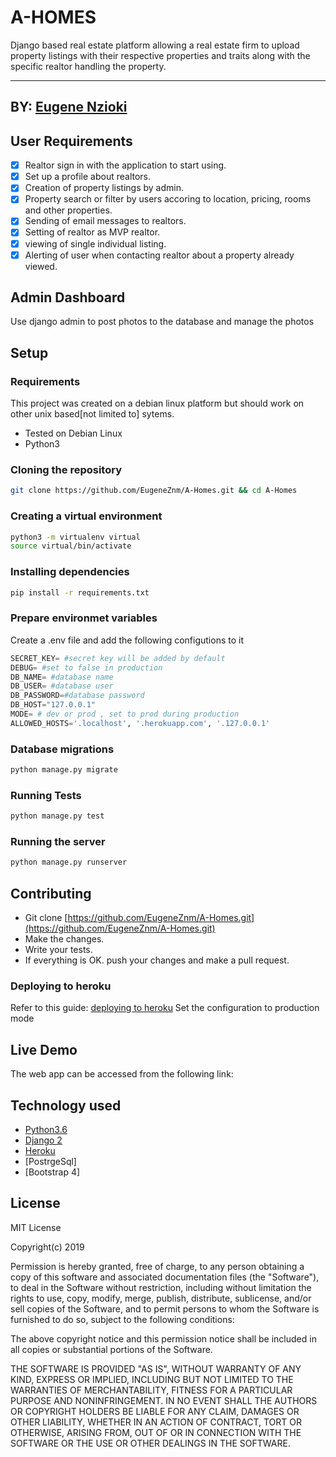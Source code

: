 # A-HOMES

Django based real estate platform allowing a real estate firm to upload property listings with their respective properties and traits along with the specific realtor handling the property. 


------------------------------------------------------------------------
## BY: [Eugene Nzioki](https://github.com/EugeneZnm)

## User Requirements

+ [x] Realtor sign in with the application to start using.
+ [x] Set up a profile about realtors.
+ [x] Creation of property listings by admin.
+ [x] Property search or filter by users accoring to location, pricing, rooms and other properties.
+ [x] Sending of email messages to realtors.
+ [x] Setting of realtor as MVP realtor.
+ [x] viewing of single individual listing.
+ [x] Alerting of user when contacting realtor about a property already viewed.

## Admin Dashboard

 Use django admin to post photos to the database and manage the photos
## Setup

### Requirements
This project was created on a debian linux platform but should work on other unix based[not limited to] sytems.
* Tested on Debian Linux
* Python3

### Cloning the repository
```bash
git clone https://github.com/EugeneZnm/A-Homes.git && cd A-Homes
```

### Creating a virtual environment

```bash
python3 -m virtualenv virtual
source virtual/bin/activate
```
### Installing dependencies
```bash
pip install -r requirements.txt
```

### Prepare environmet variables
Create a .env file and add the following configutions to it
```python
SECRET_KEY= #secret key will be added by default
DEBUG= #set to false in production
DB_NAME= #database name
DB_USER= #database user
DB_PASSWORD=#database password
DB_HOST="127.0.0.1"
MODE= # dev or prod , set to prod during production
ALLOWED_HOSTS='.localhost', '.herokuapp.com', '.127.0.0.1'
```

### Database migrations

```bash
python manage.py migrate
```

### Running Tests
```bash
python manage.py test
```

### Running the server 
```bash
python manage.py runserver
```
## Contributing

- Git clone [https://github.com/EugeneZnm/A-Homes.git](https://github.com/EugeneZnm/A-Homes.git) 
- Make the changes.
- Write your tests.
- If everything is OK. push your changes and make a pull request.

### Deploying to heroku
Refer to this guide: [deploying to heroku](https://simpleisbetterthancomplex.com/tutorial/2016/08/09/how-to-deploy-django-applications-on-heroku.html)
Set the configuration to production mode

## Live Demo

The web app can be accessed from the following link: 



## Technology used

* [Python3.6](https://www.python.org/)
* [Django 2](https://docs.djangoproject.com/en/2/)
* [Heroku](https://heroku.com)
* [PostrgeSql]
* [Bootstrap 4]


## License
MIT License

Copyright(c) 2019

Permission is hereby granted, free of charge, to any person obtaining a copy of this software and associated documentation files (the "Software"), to deal in the Software without restriction, including without limitation the rights to use, copy, modify, merge, publish, distribute, sublicense, and/or sell copies of the Software, and to permit persons to whom the Software is furnished to do so, subject to the following conditions:

The above copyright notice and this permission notice shall be included in all copies or substantial portions of the Software.

THE SOFTWARE IS PROVIDED "AS IS", WITHOUT WARRANTY OF ANY KIND, EXPRESS OR IMPLIED, INCLUDING BUT NOT LIMITED TO THE WARRANTIES OF MERCHANTABILITY, FITNESS FOR A PARTICULAR PURPOSE AND NONINFRINGEMENT. IN NO EVENT SHALL THE AUTHORS OR COPYRIGHT HOLDERS BE LIABLE FOR ANY CLAIM, DAMAGES OR OTHER LIABILITY, WHETHER IN AN ACTION OF CONTRACT, TORT OR OTHERWISE, ARISING FROM, OUT OF OR IN CONNECTION WITH THE SOFTWARE OR THE USE OR OTHER DEALINGS IN THE SOFTWARE.
